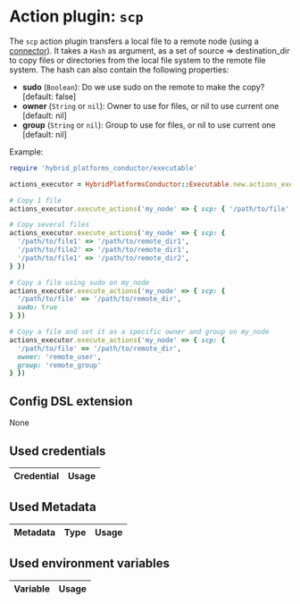 # Action plugin: `scp`

The `scp` action plugin transfers a local file to a remote node (using a [connector](../connector)).
It takes a `Hash` as argument, as a set of source => destination_dir to copy files or directories from the local file system to the remote file system.
The hash can also contain the following properties:
* **sudo** (`Boolean`): Do we use sudo on the remote to make the copy? [default: false]
* **owner** (`String` or `nil`): Owner to use for files, or nil to use current one [default: nil]
* **group** (`String` or `nil`): Group to use for files, or nil to use current one [default: nil]

Example:
```ruby
require 'hybrid_platforms_conductor/executable'

actions_executor = HybridPlatformsConductor::Executable.new.actions_executor

# Copy 1 file
actions_executor.execute_actions('my_node' => { scp: { '/path/to/file' => '/path/to/remote_dir' } })

# Copy several files
actions_executor.execute_actions('my_node' => { scp: {
  '/path/to/file1' => '/path/to/remote_dir1',
  '/path/to/file2' => '/path/to/remote_dir1',
  '/path/to/file1' => '/path/to/remote_dir2',
} })

# Copy a file using sudo on my_node
actions_executor.execute_actions('my_node' => { scp: {
  '/path/to/file' => '/path/to/remote_dir',
  sudo: true
} })

# Copy a file and set it as a specific owner and group on my_node
actions_executor.execute_actions('my_node' => { scp: {
  '/path/to/file' => '/path/to/remote_dir',
  owner: 'remote_user',
  group: 'remote_group'
} })
```

## Config DSL extension

None

## Used credentials

| Credential | Usage
| --- | --- |

## Used Metadata

| Metadata | Type | Usage
| --- | --- | --- |

## Used environment variables

| Variable | Usage
| --- | --- |
